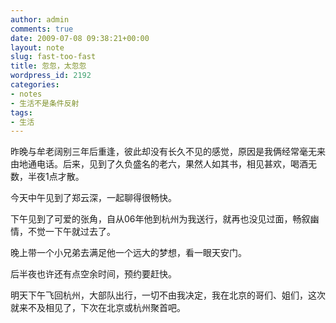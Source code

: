 ```yaml
---
author: admin
comments: true
date: 2009-07-08 09:38:21+00:00
layout: note
slug: fast-too-fast
title: 忽忽，太忽忽
wordpress_id: 2192
categories:
- notes
- 生活不是条件反射
tags:
- 生活
---
```


昨晚与牟老阔别三年后重逢，彼此却没有长久不见的感觉，原因是我俩经常毫无来由地通电话。后来，见到了久负盛名的老六，果然人如其书，相见甚欢，喝酒无数，半夜1点才散。

今天中午见到了郑云深，一起聊得很畅快。

下午见到了可爱的张角，自从06年他到杭州为我送行，就再也没见过面，畅叙幽情，不觉一下午就过去了。

晚上带一个小兄弟去满足他一个远大的梦想，看一眼天安门。

后半夜也许还有点空余时间，预约要赶快。

明天下午飞回杭州，大部队出行，一切不由我决定，我在北京的哥们、姐们，这次就来不及相见了，下次在北京或杭州聚首吧。
